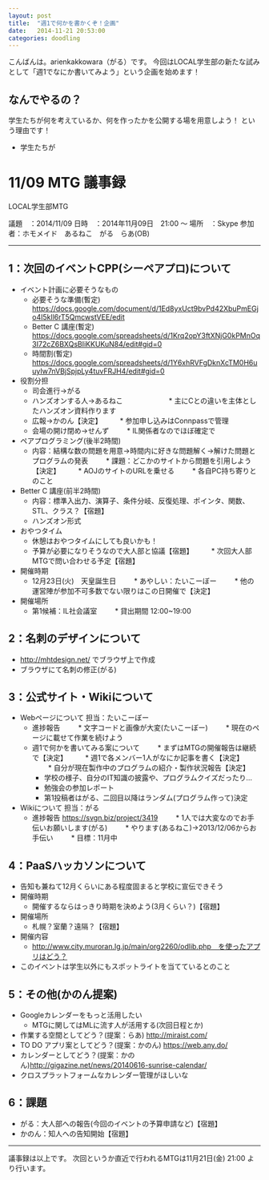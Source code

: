 ```yaml
---
layout: post
title:  "週1で何かを書かくぞ！企画"
date:   2014-11-21 20:53:00
categories: doodling
---
```


こんばんは。arienkakkowara（がる）です。
今回はLOCAL学生部の新たな試みとして「週1でなにか書いてみよう」という企画を始めます！

## なんでやるの？

学生たちが何を考えているか、何を作ったかを公開する場を用意しよう！
という理由です！



* 学生たちが

# 11/09 MTG 議事録

  LOCAL学生部MTG

議題　：2014/11/09
日時　：2014年11月09日　21:00 ～
場所　：Skype
参加者：ホモメイド　あるねこ　がる　らあ(OB)

----------------------------------------------------------------------



## 1：次回のイベントCPP(シーペアプロ)について
* イベント計画に必要そうなもの
  * 必要そうな準備(暫定) https://docs.google.com/document/d/1Ed8yxUct9bvPd42XbuPmEGjo4I5kll6rT5QmcwstVEE/edit
  * Better C 講座(暫定) https://docs.google.com/spreadsheets/d/1Krq2opY3ftXNjG0kPMnOq3I72cZ6BXQsBIiKKUKuN84/edit#gid=0
  * 時間割(暫定) https://docs.google.com/spreadsheets/d/1Y6xhRVFgDknXcTM0H6uuyIw7nVBjSpjpLy4tuvFRJH4/edit#gid=0
* 役割分担
  * 司会進行→がる
  * ハンズオンする人→あるねこ　　　　
　　 * 主にCとの違いを主体としたハンズオン資料作ります
  * 広報→かのん【決定】
　　 * 参加申し込みはConnpassで管理
  * 会場の開け閉め→せんず
　　 * IL関係者なのでほぼ確定で
* ペアプログラミング(後半2時間)
  * 内容：結構な数の問題を用意→時間内に好きな問題解く→解けた問題とプログラムの発表
　　 * 課題：どこかのサイトから問題を引用しよう【決定】
　　 * AOJのサイトのURLを乗せる
　　 * 各自PC持ち寄りとのこと
* Better C 講座(前半2時間)
  * 内容：標準入出力、演算子、条件分岐、反復処理、ポインタ、関数、STL、クラス？【宿題】
  * ハンズオン形式
* おやつタイム
  * 休憩はおやつタイムにしても良いかも！
  * 予算が必要になりそうなので大人部と協議【宿題】
　　 * 次回大人部MTGで問い合わせる予定【宿題】
* 開催時期
  * 12月23日(火)　天皇誕生日
　　 * あやしい：たいこーぼー
　　 * 他の運営陣が参加不可多数でない限りはこの日開催で【決定】
* 開催場所
  * 第1候補：IL社会議室
　　 * 貸出期間 12:00~19:00


## 2：名刺のデザインについて
* http://mhtdesign.net/ でブラウザ上で作成
* ブラウザにて名刺の修正(がる)


## 3：公式サイト・Wikiについて
* Webページについて 担当：たいこーぼー
  * 進捗報告
　　 * 文字コードと画像が大変(たいこーぼー)
　　 * 現在のページに載せて作業を続けよう
  * 週1で何かを書いてみる案について
　　 * まずはMTGの開催報告は継続で【決定】
　　 * 週1で各メンバー1人がなにか記事を書く【決定】
　　 * 自分が現在製作中のプログラムの紹介・製作状況報告【決定】
      * 学校の様子、自分のIT知識の披露や、プログラムクイズだったり…
      * 勉強会の参加レポート
      * 第1投稿者はがる、二回目以降はランダム(プログラム作って)決定
* Wikiについて 担当：がる
  * 進捗報告 https://svgn.biz/project/3419
　　 * 1人では大変なのでお手伝いお願いします(がる)
　　 * やります(あるねこ)→2013/12/06からお手伝い
　　 * 目標：11月中


## 4：PaaSハッカソンについて
* 告知も兼ねて12月くらいにある程度固まると学校に宣伝できそう
* 開催時期
  * 開催するならはっきり時期を決めよう(3月くらい？)【宿題】
* 開催場所
  * 札幌？室蘭？遠隔？【宿題】
* 開催内容
  * http://www.city.muroran.lg.jp/main/org2260/odlib.php　を使ったアプリはどう？
* このイベントは学生以外にもスポットライトを当てているとのこと


## 5：その他(かのん提案)
* Googleカレンダーをもっと活用したい
  * MTGに関してはMLに流す人が活用する(次回日程とか)
* 作業する空間としてどう？(提案：らあ) http://miraist.com/
* TO DO アプリ案としてどう？(提案：かのん) https://web.any.do/
* カレンダーとしてどう？(提案：かのん)http://gigazine.net/news/20140616-sunrise-calendar/
* クロスプラットフォームなカレンダー管理がほしいな


## 6：課題
* がる：大人部への報告(今回のイベントの予算申請など)【宿題】
* かのん：知人への告知開始【宿題】


---------------------------------------------------------------------

議事録は以上です。
次回というか直近で行われるMTGは11月21日(金) 21:00 より行います。
